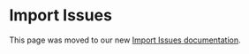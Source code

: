 # Import Issues #

This page was moved to our new [Import Issues documentation](https://ocdi.com/import-issues/).
